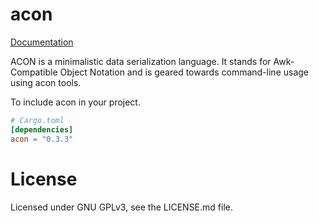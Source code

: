 # acon #

[Documentation](http://acon.stravers.net/acon)

ACON is a minimalistic data serialization language. It stands for Awk-Compatible Object Notation and is geared towards command-line usage using acon tools.


To include acon in your project.

```toml
# Cargo.toml
[dependencies]
acon = "0.3.3"
```

# License #
Licensed under GNU GPLv3, see the LICENSE.md file.
